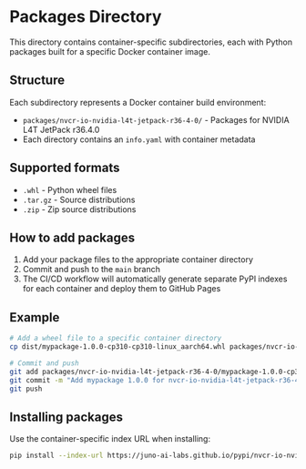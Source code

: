 # Packages Directory

This directory contains container-specific subdirectories, each with Python packages built for a specific Docker container image.

## Structure

Each subdirectory represents a Docker container build environment:
- `packages/nvcr-io-nvidia-l4t-jetpack-r36-4-0/` - Packages for NVIDIA L4T JetPack r36.4.0
- Each directory contains an `info.yaml` with container metadata

## Supported formats
- `.whl` - Python wheel files
- `.tar.gz` - Source distributions
- `.zip` - Zip source distributions

## How to add packages

1. Add your package files to the appropriate container directory
2. Commit and push to the `main` branch
3. The CI/CD workflow will automatically generate separate PyPI indexes for each container and deploy them to GitHub Pages

## Example

```bash
# Add a wheel file to a specific container directory
cp dist/mypackage-1.0.0-cp310-cp310-linux_aarch64.whl packages/nvcr-io-nvidia-l4t-jetpack-r36-4-0/

# Commit and push
git add packages/nvcr-io-nvidia-l4t-jetpack-r36-4-0/mypackage-1.0.0-cp310-cp310-linux_aarch64.whl
git commit -m "Add mypackage 1.0.0 for nvcr-io-nvidia-l4t-jetpack-r36-4-0"
git push
```

## Installing packages

Use the container-specific index URL when installing:

```bash
pip install --index-url https://juno-ai-labs.github.io/pypi/nvcr-io-nvidia-l4t-jetpack-r36-4-0/ mypackage
```
